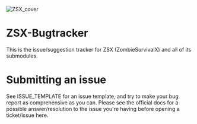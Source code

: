 ![ZSX_cover](https://github.com/user-attachments/assets/15a836b7-3426-4b11-8258-b27b76cfd72b)

# ZSX-Bugtracker
This is the issue/suggestion tracker for ZSX (ZombieSurvivalX) and all of its submodules. 
# Submitting an issue
See ISSUE_TEMPLATE for an issue template, and try to make your bug report as comprehensive as you can.
Please see the official docs for a possible answer/resolution to the issue you're having before opening a ticket/issue here.

